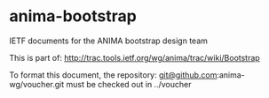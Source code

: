 # anima-bootstrap
IETF documents for the ANIMA bootstrap design team

This is part of: http://trac.tools.ietf.org/wg/anima/trac/wiki/Bootstrap

To format this document, the repository:
   git@github.com:anima-wg/voucher.git
must be checked out in ../voucher
